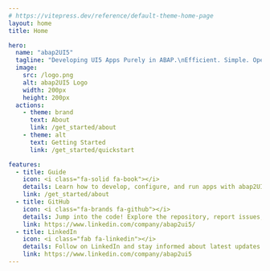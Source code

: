 ```yaml
---
# https://vitepress.dev/reference/default-theme-home-page
layout: home
title: Home

hero:
  name: "abap2UI5"
  tagline: "Developing UI5 Apps Purely in ABAP.\nEfficient. Simple. Open Source."
  image:
    src: /logo.png
    alt: abap2UI5 Logo
    width: 200px
    height: 200px
  actions:
    - theme: brand
      text: About
      link: /get_started/about
    - theme: alt
      text: Getting Started
      link: /get_started/quickstart

features:
  - title: Guide
    icon: <i class="fa-solid fa-book"></i>
    details: Learn how to develop, configure, and run apps with abap2UI5.
    link: /get_started/about
  - title: GitHub
    icon: <i class="fa-brands fa-github"></i>
    details: Jump into the code! Explore the repository, report issues, and contribute to the project.
    link: https://www.linkedin.com/company/abap2ui5/
  - title: LinkedIn
    icon: <i class="fab fa-linkedin"></i>
    details: Follow on LinkedIn and stay informed about latest updates and changes.
    link: https://www.linkedin.com/company/abap2ui5
---
```

